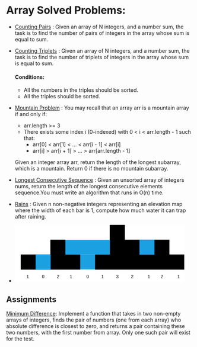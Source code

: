 # Array Solved Problems:
* [Counting Pairs](CountPairs.cpp) : Given an array of N integers, and a number sum, the task is to find the number of pairs of integers in the array whose sum is equal to sum.</p>
* [Counting Triplets](CountTriplets.cpp) : Given an array of N integers, and a number sum, the task is to find the number of triplets of integers in the array whose sum is equal to sum.
    #### Conditions:
    - All the numbers in the triples should be sorted.
    - All the triples should be sorted.
* [Mountain Problem](Mountain.cpp) : You may recall that an array arr is a mountain array if and only if:

    - arr.length >= 3
    - There exists some index i (0-indexed) with 0 < i < arr.length - 1 such that:
        - arr[0] < arr[1] < ... < arr[i - 1] < arr[i]
        - arr[i] > arr[i + 1] > ... > arr[arr.length - 1]

    Given an integer array arr, return the length of the longest subarray, which is a    mountain. Return 0 if there is no mountain subarray.
* [Longest Consecutive Sequence](LongConsSeq.cpp) : Given an unsorted array of integers nums, return the length of the longest consecutive elements sequence.You must write an algorithm that runs in O(n) time.
* [Rains](Rains.cpp) : Given n non-negative integers representing an elevation map where the width of each bar is 1, compute how much water it can trap after raining.

- ![alt text](Docs/Rains.png)

## Assignments

[Minimum Difference](MinDiff.cpp): Implement a function that takes in two non-empty arrays of integers, finds the pair of numbers (one from each array) who absolute difference is closest to zero, and returns a pair containing these two numbers, with the first number from array. Only one such pair will exist for the test.






 

